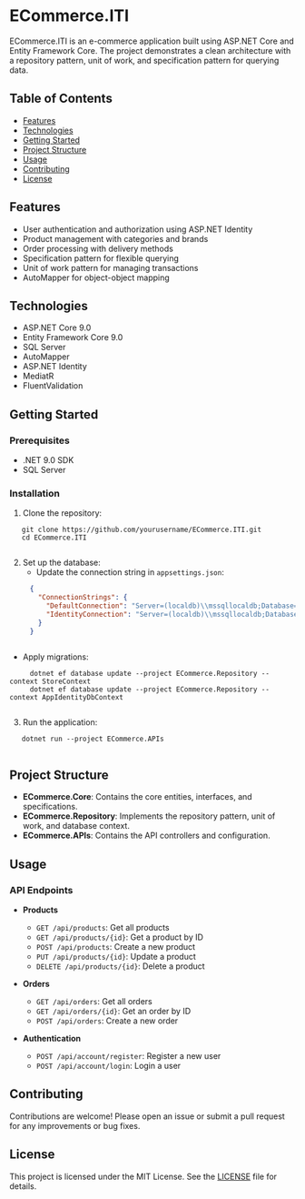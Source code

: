 # ECommerce.ITI

ECommerce.ITI is an e-commerce application built using ASP.NET Core and Entity Framework Core. The project demonstrates a clean architecture with a repository pattern, unit of work, and specification pattern for querying data.

## Table of Contents

- [Features](#features)
- [Technologies](#technologies)
- [Getting Started](#getting-started)
- [Project Structure](#project-structure)
- [Usage](#usage)
- [Contributing](#contributing)
- [License](#license)

## Features

- User authentication and authorization using ASP.NET Identity
- Product management with categories and brands
- Order processing with delivery methods
- Specification pattern for flexible querying
- Unit of work pattern for managing transactions
- AutoMapper for object-object mapping

## Technologies

- ASP.NET Core 9.0
- Entity Framework Core 9.0
- SQL Server
- AutoMapper
- ASP.NET Identity
- MediatR
- FluentValidation

## Getting Started

### Prerequisites

- .NET 9.0 SDK
- SQL Server

### Installation

1. Clone the repository:
   
```
   git clone https://github.com/yourusername/ECommerce.ITI.git
   cd ECommerce.ITI
   
```

2. Set up the database:
   - Update the connection string in `appsettings.json`:
     
```json
     {
       "ConnectionStrings": {
         "DefaultConnection": "Server=(localdb)\\mssqllocaldb;Database=ECommerceDb;Trusted_Connection=True;MultipleActiveResultSets=true",
         "IdentityConnection": "Server=(localdb)\\mssqllocaldb;Database=IdentityDb;Trusted_Connection=True;MultipleActiveResultSets=true"
       }
     }
     
```

   - Apply migrations:
     
```
     dotnet ef database update --project ECommerce.Repository --context StoreContext
     dotnet ef database update --project ECommerce.Repository --context AppIdentityDbContext
     
```

3. Run the application:
   
```
   dotnet run --project ECommerce.APIs
   
```

## Project Structure

- **ECommerce.Core**: Contains the core entities, interfaces, and specifications.
- **ECommerce.Repository**: Implements the repository pattern, unit of work, and database context.
- **ECommerce.APIs**: Contains the API controllers and configuration.

## Usage

### API Endpoints

- **Products**
  - `GET /api/products`: Get all products
  - `GET /api/products/{id}`: Get a product by ID
  - `POST /api/products`: Create a new product
  - `PUT /api/products/{id}`: Update a product
  - `DELETE /api/products/{id}`: Delete a product

- **Orders**
  - `GET /api/orders`: Get all orders
  - `GET /api/orders/{id}`: Get an order by ID
  - `POST /api/orders`: Create a new order

- **Authentication**
  - `POST /api/account/register`: Register a new user
  - `POST /api/account/login`: Login a user

## Contributing

Contributions are welcome! Please open an issue or submit a pull request for any improvements or bug fixes.

## License

This project is licensed under the MIT License. See the [LICENSE](LICENSE) file for details.

